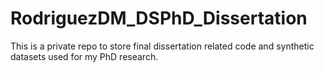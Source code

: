 # RodriguezDM_DSPhD_Dissertation
This is a private repo to store final dissertation related code and synthetic datasets used for my PhD research.
